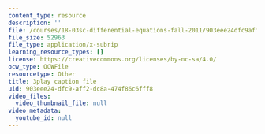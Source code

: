 ```yaml
---
content_type: resource
description: ''
file: /courses/18-03sc-differential-equations-fall-2011/903eee24dfc9aff2dc8a474f86c6fff8_te6Mplq3DCU.srt
file_size: 52963
file_type: application/x-subrip
learning_resource_types: []
license: https://creativecommons.org/licenses/by-nc-sa/4.0/
ocw_type: OCWFile
resourcetype: Other
title: 3play caption file
uid: 903eee24-dfc9-aff2-dc8a-474f86c6fff8
video_files:
  video_thumbnail_file: null
video_metadata:
  youtube_id: null
---
```

